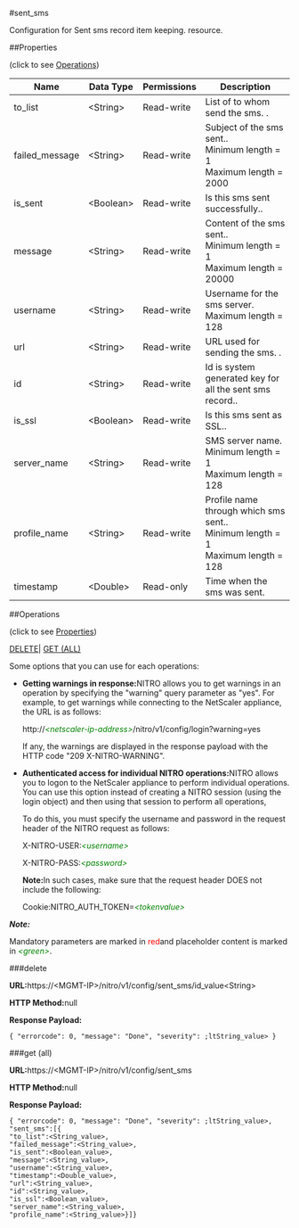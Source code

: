 #sent_sms

Configuration for Sent sms record item keeping. resource.


##Properties 
<span>(click to see [Operations](#opera))</span>


<table><thead><tr><th>Name</th><th>Data Type</th><th>Permissions</th><th>Description</th></tr></thead><tbody><tr><td>to_list</td><td>&lt;String></td><td>Read-write</td><td>List of to whom send the sms. .</td></tr><tr><td>failed_message</td><td>&lt;String></td><td>Read-write</td><td>Subject of the sms sent..<br>Minimum length = 1<br>Maximum length = 2000</td></tr><tr><td>is_sent</td><td>&lt;Boolean></td><td>Read-write</td><td>Is this sms sent successfully..</td></tr><tr><td>message</td><td>&lt;String></td><td>Read-write</td><td>Content of the sms sent..<br>Minimum length = 1<br>Maximum length = 20000</td></tr><tr><td>username</td><td>&lt;String></td><td>Read-write</td><td>Username for the sms server.<br>Maximum length = 128</td></tr><tr><td>url</td><td>&lt;String></td><td>Read-write</td><td>URL used for sending the sms. .</td></tr><tr><td>id</td><td>&lt;String></td><td>Read-write</td><td>Id is system generated key for all the sent sms record..</td></tr><tr><td>is_ssl</td><td>&lt;Boolean></td><td>Read-write</td><td>Is this sms sent as SSL..</td></tr><tr><td>server_name</td><td>&lt;String></td><td>Read-write</td><td>SMS server name.<br>Minimum length = 1<br>Maximum length = 128</td></tr><tr><td>profile_name</td><td>&lt;String></td><td>Read-write</td><td>Profile name through which sms sent..<br>Minimum length = 1<br>Maximum length = 128</td></tr><tr><td>timestamp</td><td>&lt;Double></td><td>Read-only</td><td>Time when the sms was sent.</td></tr></tbody></table>
##Operations 
<span>(click to see [Properties](#prope))</span>


[DELETE](#d)| [GET (ALL)](#get-)


Some options that you can use for each operations:
<ul><li><p><b>Getting warnings in response:</b>NITRO allows you to get warnings in an operation by specifying the "warning" query parameter as "yes". For example, to get warnings while connecting to the NetScaler appliance, the URL is as follows:</p><p>http://<span style="color:green;font-style:italic;">&lt;netscaler-ip-address&gt;</span>/nitro/v1/config/login?warning=yes</p><p>If any, the warnings are displayed in the response payload with the HTTP code "209 X-NITRO-WARNING".</p></li><li><p><b>Authenticated access for individual NITRO operations:</b>NITRO allows you to logon to the NetScaler appliance to perform individual operations. You can use this option instead of creating a NITRO session (using the login object) and then using that session to perform all operations,</p><p>To do this, you must specify the username and password in the request header of the NITRO request as follows:</p><p>X-NITRO-USER:<span style="color:green;font-style:italic;">&lt;username&gt;</span></p><p>X-NITRO-PASS:<span style="color:green;font-style:italic;">&lt;password&gt;</span></p><p><b>Note:</b>In such cases, make sure that the request header DOES not include the following:</p><p>Cookie:NITRO_AUTH_TOKEN=<span style="color:green;font-style:italic;">&lt;tokenvalue&gt;</span></p></li></ul>



***Note:*** 
Mandatory parameters are marked in <span style="color:#FF0000;">red</span>and placeholder content is marked in <span style="color:green;font-style:italic">&lt;green&gt;</span>.

###delete



<b>URL:</b>https://&lt;MGMT-IP&gt;/nitro/v1/config/sent_sms/id_value&lt;String&gt;
<b>HTTP Method:</b>null
<b>Response Payload: </b>```{ "errorcode": 0, "message": "Done", "severity": ;ltString_value> }```



###get (all)



<b>URL:</b>https://&lt;MGMT-IP&gt;/nitro/v1/config/sent_sms
<b>HTTP Method:</b>null
<b>Response Payload: </b>```{ "errorcode": 0, "message": "Done", "severity": ;ltString_value>, "sent_sms":[{"to_list":<String_value>,"failed_message":<String_value>,"is_sent":<Boolean_value>,"message":<String_value>,"username":<String_value>,"timestamp":<Double_value>,"url":<String_value>,"id":<String_value>,"is_ssl":<Boolean_value>,"server_name":<String_value>,"profile_name":<String_value>}]}```



